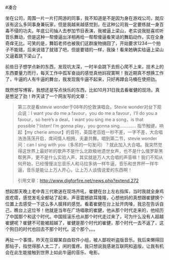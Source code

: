#凑合

坐在公司，周围一片一片打网游的同事，我不知道是不是因为身在游戏公司，就应该有这么多同事身兼玩家，但是我越来越感觉到，在这种公司我一定要练就一身百毒不侵的功夫。年底公司抽人去参加节目表演，我被逼上梁山，老实说我挺喜欢听音乐舞动，但是这种一帮傻逼出洋相再给一帮帮傻逼看笑话的舞蹈动作，实在全身奇痒无比。可笑的是，舞蹈老师也被我们这群废物搞囧了，开始要求1234一个拍子不能错，后来说错了就错了吧，但是要错的一样，我操！看来她确实给逼上梁山又逼着跳下梁山了。

前些日子想学点新的东西，发现坑太深，一时半会跳下去担心爬不上来，技术上的东西要量力而行，每天工作中孤军奋战的感觉真他妈寂寞啊！我近期真不想换工作了，牛逼的人有牛逼的舞台，我发现我牛逼不起来，只好再蹲会马桶在使把劲。

既然想写博客，我想还是写点快乐的东西，比如10月31日我去看崔健的现场，真是憋足了劲！昨天读了一个网友写的文章：

> 第三次是看stevie wonder于08年的伦敦演唱会。Stevie wonder对台下观众说：I want you do me a favour，you do me a favour，I’ll do you a favour，so here’s a deal，I want you sing me a song，is that possible？listen! I’m gonna play，you gonna sing…………. 指节触键，响起【my cherie amour】的音符，英国老百姓一秒不差，一字不差，大合唱浩浩荡荡开启，席间情人相拥，夫妻共舞。唱到第二节，stevie wonder问：can I sing with you（多吊的一句发问）？就此加入大合唱。我突然觉得这世界上最好听的歌声不是什么北欧极地遗世女声，也不是什么俄罗斯黑帮男声，更不是什么实验人声，其实就是万人大合唱的声音嘛！我们不知从何开始，已经慢慢淡忘音乐人和马拉多纳一样牛逼，音乐和世界杯一样牛逼，音乐是能让上万人开心，让上万人谈情说爱的东西啊！
> 
> 引用文章：http://www.digforfire.net/news.php?extend.272

想起那天晚上老中青三代歌迷在现场齐吼，崔健在台上左右指挥，当时我就全身鸡皮疙瘩，感觉发毛全都站了起来，声音震撼欲耳隆隆，心想他妈的真想跟崔健换个位置上去感受一下这么多人膜拜的感觉。看着崔健在台上扯开肉嗓，我总在告诉自己，瞧台上这位爷！他就是当年在广场唱歌的崔健，他从那个时代走来的，他经历了中国那个和这个时代。中国摇滚乐也从那个时代走过来了，可为什么没有人超越崔健呢？崔健不可能被超越了，崔健是那个时代的崔健，那个时代一去不返了，这个狗日的时代也回去不那个时代。这个那个。。。

再扯一个事情，昨天在豆瓣某自由软件小组，被人鄙视听盗版音乐。我后来懒得回那帖子，指觉得那人太二了，闲的蛋疼。我只想说我感谢互联网和盗版，让我有机会在此生能接触到世界上如此牛逼的音乐、电影。
